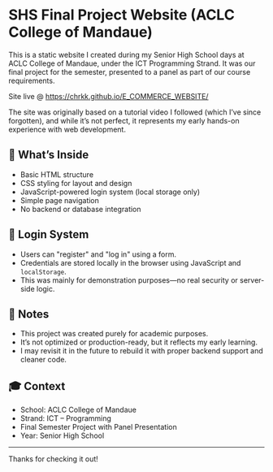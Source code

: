 # SHS Final Project Website (ACLC College of Mandaue)

This is a static website I created during my Senior High School days at ACLC College of Mandaue, under the ICT Programming Strand. It was our final project for the semester, presented to a panel as part of our course requirements.

Site live @ https://chrkk.github.io/E_COMMERCE_WEBSITE/

The site was originally based on a tutorial video I followed (which I’ve since forgotten), and while it’s not perfect, it represents my early hands-on experience with web development.

## 📁 What’s Inside
- Basic HTML structure
- CSS styling for layout and design
- JavaScript-powered login system (local storage only)
- Simple page navigation
- No backend or database integration

## 🔐 Login System
- Users can "register" and "log in" using a form.
- Credentials are stored locally in the browser using JavaScript and `localStorage`.
- This was mainly for demonstration purposes—no real security or server-side logic.

## 📝 Notes
- This project was created purely for academic purposes.
- It’s not optimized or production-ready, but it reflects my early learning.
- I may revisit it in the future to rebuild it with proper backend support and cleaner code.

## 🎓 Context
- School: ACLC College of Mandaue
- Strand: ICT – Programming
- Final Semester Project with Panel Presentation
- Year: Senior High School 

---

Thanks for checking it out!
